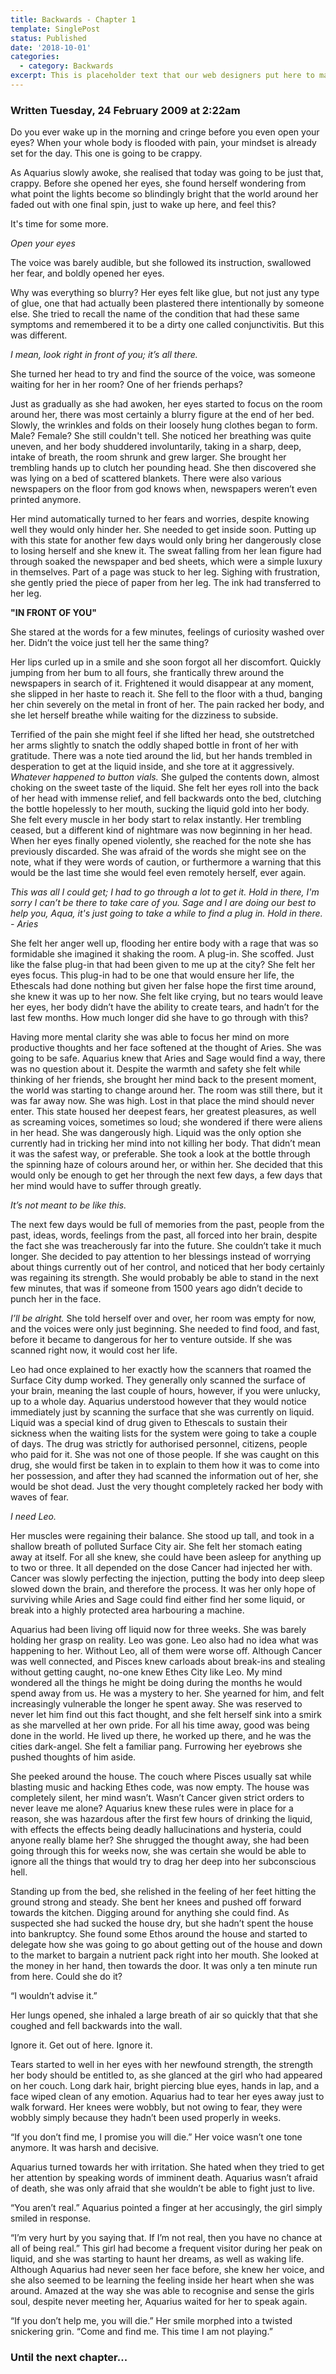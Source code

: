 ```yaml
---
title: Backwards - Chapter 1
template: SinglePost
status: Published
date: '2018-10-01'
categories:
  - category: Backwards
excerpt: This is placeholder text that our web designers put here to make sure words appear properly on your website. This text is going to be replaced once the website is completed. You are currently reading text that is written in English, not any other language.
---
```


### Written Tuesday, 24 February 2009 at 2:22am

Do you ever wake up in the morning and cringe before you even open your eyes? When your whole body is flooded with pain, your mindset is already set for the day. This one is going to be crappy.

As Aquarius slowly awoke, she realised that today was going to be just that, crappy. Before she opened her eyes, she found herself wondering from what point the lights become so blindingly bright that the world around her faded out with one final spin, just to wake up here, and feel this?

It's time for some more.

_Open your eyes_

The voice was barely audible, but she followed its instruction, swallowed her fear, and boldly opened her eyes.

Why was everything so blurry? Her eyes felt like glue, but not just any type of glue, one that had actually been plastered there intentionally by someone else. She tried to recall the name of the condition that had these same symptoms and remembered it to be a dirty one called conjunctivitis. But this was different.

_I mean, look right in front of you; it’s all there._

She turned her head to try and find the source of the voice, was someone waiting for her in her room? One of her friends perhaps?

Just as gradually as she had awoken, her eyes started to focus on the room around her, there was most certainly a blurry figure at the end of her bed. Slowly, the wrinkles and folds on their loosely hung clothes began to form. Male? Female? She still couldn't tell. She noticed her breathing was quite uneven, and her body shuddered involuntarily, taking in a sharp, deep, intake of breath, the room shrunk and grew larger. She brought her trembling hands up to clutch her pounding head. She then discovered she was lying on a bed of scattered blankets. There were also various newspapers on the floor from god knows when, newspapers weren’t even printed anymore.

Her mind automatically turned to her fears and worries, despite knowing well they would only hinder her. She needed to get inside soon. Putting up with this state for another few days would only bring her dangerously close to losing herself and she knew it. The sweat falling from her lean figure had through soaked the newspaper and bed sheets, which were a simple luxury in themselves. Part of a page was stuck to her leg. Sighing with frustration, she gently pried the piece of paper from her leg. The ink had transferred to her leg.

**"IN FRONT OF YOU"**

She stared at the words for a few minutes, feelings of curiosity washed over her. Didn’t the voice just tell her the same thing?

Her lips curled up in a smile and she soon forgot all her discomfort. Quickly jumping from her bum to all fours, she frantically threw around the newspapers in search of it. Frightened it would disappear at any moment, she slipped in her haste to reach it. She fell to the floor with a thud, banging her chin severely on the metal in front of her. The pain racked her body, and she let herself breathe while waiting for the dizziness to subside.

Terrified of the pain she might feel if she lifted her head, she outstretched her arms slightly to snatch the oddly shaped bottle in front of her with gratitude. There was a note tied around the lid, but her hands trembled in desperation to get at the liquid inside, and she tore at it aggressively. _Whatever happened to button vials._ She gulped the contents down, almost choking on the sweet taste of the liquid. She felt her eyes roll into the back of her head with immense relief, and fell backwards onto the bed, clutching the bottle hopelessly to her mouth, sucking the liquid gold into her body. She felt every muscle in her body start to relax instantly. Her trembling ceased, but a different kind of nightmare was now beginning in her head. When her eyes finally opened violently, she reached for the note she has previously discarded. She was afraid of the words she might see on the note, what if they were words of caution, or furthermore a warning that this would be the last time she would feel even remotely herself, ever again.

_This was all I could get; I had to go through a lot to get it.
Hold in there, I'm sorry I can’t be there to take care of you.
Sage and I are doing our best to help you, Aqua, it's just going to
take a while to find a plug in. Hold in there. - Aries_

She felt her anger well up, flooding her entire body with a rage that was so formidable she imagined it shaking the room. A plug-in. She scoffed. Just like the false plug-in that had been given to me up at the city? She felt her eyes focus. This plug-in had to be one that would ensure her life, the Ethescals had done nothing but given her false hope the first time around, she knew it was up to her now. She felt like crying, but no tears would leave her eyes, her body didn’t have the ability to create tears, and hadn’t for the last few months. How much longer did she have to go through with this?

Having more mental clarity she was able to focus her mind on more productive thoughts and her face softened at the thought of Aries. She was going to be safe. Aquarius knew that Aries and Sage would find a way, there was no question about it. Despite the warmth and safety she felt while thinking of her friends, she brought her mind back to the present moment, the world was starting to change around her. The room was still there, but it was far away now. She was high. Lost in that place the mind should never enter. This state housed her deepest fears, her greatest pleasures, as well as screaming voices, sometimes so loud; she wondered if there were aliens in her head. She was dangerously high. Liquid was the only option she currently had in tricking her mind into not killing her body. That didn’t mean it was the safest way, or preferable. She took a look at the bottle through the spinning haze of colours around her, or within her. She decided that this would only be enough to get her through the next few days, a few days that her mind would have to suffer through greatly.

_It’s not meant to be like this._

The next few days would be full of memories from the past, people from the past, ideas, words, feelings from the past, all forced into her brain, despite the fact she was treacherously far into the future. She couldn’t take it much longer. She decided to pay attention to her blessings instead of worrying about things currently out of her control, and noticed that her body certainly was regaining its strength. She would probably be able to stand in the next few minutes, that was if someone from 1500 years ago didn’t decide to punch her in the face.

_I’ll be alright._ She told herself over and over, her room was empty for now, and the voices were only just beginning. She needed to find food, and fast, before it became to dangerous for her to venture outside. If she was scanned right now, it would cost her life.

Leo had once explained to her exactly how the scanners that roamed the Surface City dump worked. They generally only scanned the surface of your brain, meaning the last couple of hours, however, if you were unlucky, up to a whole day. Aquarius understood however that they would notice immediately just by scanning the surface that she was currently on liquid. Liquid was a special kind of drug given to Ethescals to sustain their sickness when the waiting lists for the system were going to take a couple of days. The drug was strictly for authorised personnel, citizens, people who paid for it. She was not one of those people. If she was caught on this drug, she would first be taken in to explain to them how it was to come into her possession, and after they had scanned the information out of her, she would be shot dead. Just the very thought completely racked her body with waves of fear.

_I need Leo._

Her muscles were regaining their balance. She stood up tall, and took in a shallow breath of polluted Surface City air. She felt her stomach eating away at itself. For all she knew, she could have been asleep for anything up to two or three. It all depended on the dose Cancer had injected her with. Cancer was slowly perfecting the injection, putting the body into deep sleep slowed down the brain, and therefore the process. It was her only hope of surviving while Aries and Sage could find either find her some liquid, or break into a highly protected area harbouring a machine.

Aquarius had been living off liquid now for three weeks. She was barely holding her grasp on reality. Leo was gone. Leo also had no idea what was happening to her. Without Leo, all of them were worse off. Although Cancer was well connected, and Pisces knew carloads about break-ins and stealing without getting caught, no-one knew Ethes City like Leo. My mind wondered all the things he might be doing during the months he would spend away from us. He was a mystery to her. She yearned for him, and felt increasingly vulnerable the longer he spent away. She was reserved to never let him find out this fact thought, and she felt herself sink into a smirk as she marvelled at her own pride. For all his time away, good was being done in the world. He lived up there, he worked up there, and he was the cities dark-angel. She felt a familiar pang. Furrowing her eyebrows she pushed thoughts of him aside.

She peeked around the house. The couch where Pisces usually sat while blasting music and hacking Ethes code, was now empty. The house was completely silent, her mind wasn’t. Wasn’t Cancer given strict orders to never leave me alone? Aquarius knew these rules were in place for a reason, she was hazardous after the first few hours of drinking the liquid, with effects the effects being deadly hallucinations and hysteria, could anyone really blame her? She shrugged the thought away, she had been going through this for weeks now, she was certain she would be able to ignore all the things that would try to drag her deep into her subconscious hell.

Standing up from the bed, she relished in the feeling of her feet hitting the ground strong and steady. She bent her knees and pushed off forward towards the kitchen. Digging around for anything she could find. As suspected she had sucked the house dry, but she hadn’t spent the house into bankruptcy. She found some Ethos around the house and started to delegate how she was going to go about getting out of the house and down to the market to bargain a nutrient pack right into her mouth. She looked at the money in her hand, then towards the door. It was only a ten minute run from here. Could she do it?

“I wouldn’t advise it.”

Her lungs opened, she inhaled a large breath of air so quickly that that she coughed and fell backwards into the wall.

Ignore it. Get out of here. Ignore it.

Tears started to well in her eyes with her newfound strength, the strength her body should be entitled to, as she glanced at the girl who had appeared on her couch. Long dark hair, bright piercing blue eyes, hands in lap, and a face wiped clean of any emotion. Aquarius had to tear her eyes away just to walk forward. Her knees were wobbly, but not owing to fear, they were wobbly simply because they hadn’t been used properly in weeks.

“If you don’t find me, I promise you will die.” Her voice wasn’t one tone anymore. It was harsh and decisive.

Aquarius turned towards her with irritation. She hated when they tried to get her attention by speaking words of imminent death. Aquarius wasn’t afraid of death, she was only afraid that she wouldn’t be able to fight just to live.

“You aren’t real.” Aquarius pointed a finger at her accusingly, the girl simply smiled in response.

“I’m very hurt by you saying that. If I’m not real, then you have no chance at all of being real.” This girl had become a frequent visitor during her peak on liquid, and she was starting to haunt her dreams, as well as waking life. Although Aquarius had never seen her face before, she knew her voice, and she also seemed to be learning the feeling inside her heart when she was around. Amazed at the way she was able to recognise and sense the girls soul, despite never meeting her, Aquarius waited for her to speak again.

“If you don’t help me, you will die.” Her smile morphed into a twisted snickering grin. “Come and find me. This time I am not playing.”

### Until the next chapter...
